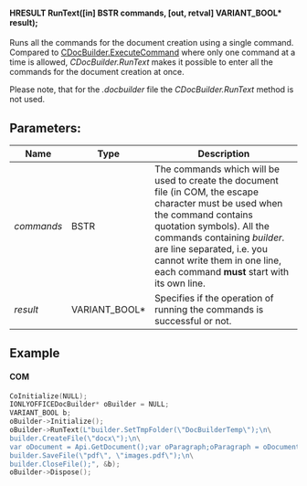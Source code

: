 #### HRESULT RunText(\[in] BSTR commands, \[out, retval] VARIANT\_BOOL\* result);

Runs all the commands for the document creation using a single command. Compared to [CDocBuilder.ExecuteCommand](../ExecuteCommand/index.md) where only one command at a time is allowed, *CDocBuilder.RunText* makes it possible to enter all the commands for the document creation at once.

Please note, that for the *.docbuilder* file the *CDocBuilder.RunText* method is not used.

## Parameters:

| Name       | Type            | Description                                                                                                                                                                                                                                                                                            |
| ---------- | --------------- | ------------------------------------------------------------------------------------------------------------------------------------------------------------------------------------------------------------------------------------------------------------------------------------------------------ |
| *commands* | BSTR            | The commands which will be used to create the document file (in COM, the escape character must be used when the command contains quotation symbols). All the commands containing *builder.* are line separated, i.e. you cannot write them in one line, each command **must** start with its own line. |
| *result*   | VARIANT\_BOOL\* | Specifies if the operation of running the commands is successful or not.                                                                                                                                                                                                                               |

## Example

#### COM

```c++
CoInitialize(NULL);
IONLYOFFICEDocBuilder* oBuilder = NULL;
VARIANT_BOOL b;
oBuilder->Initialize();
oBuilder->RunText(L"builder.SetTmpFolder(\"DocBuilderTemp\");\n\
builder.CreateFile(\"docx\");\n\
var oDocument = Api.GetDocument();var oParagraph;oParagraph = oDocument.GetElement(0);oParagraph.SetJc(\"center\");oParagraph.AddText(\"Center\");\n\
builder.SaveFile(\"pdf\", \"images.pdf\");\n\
builder.CloseFile();", &b);
oBuilder->Dispose();
```
